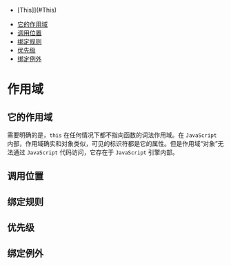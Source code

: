 
- [This]](#This)
 * [它的作用域](#它的作用域)
 * [调用位置](#调用位置)
 * [绑定规则](#绑定规则)
 * [优先级](#优先级)
 * [绑定例外](#绑定例外)


# 作用域

## 它的作用域
需要明确的是，`this` 在任何情况下都不指向函数的词法作用域。在 `JavaScript` 内部，作用域确实和对象类似，可见的标识符都是它的属性。但是作用域“对象”无法通过 `JavaScript` 代码访问，它存在于 `JavaScript` 引擎内部。
## 调用位置
## 绑定规则
## 优先级
## 绑定例外